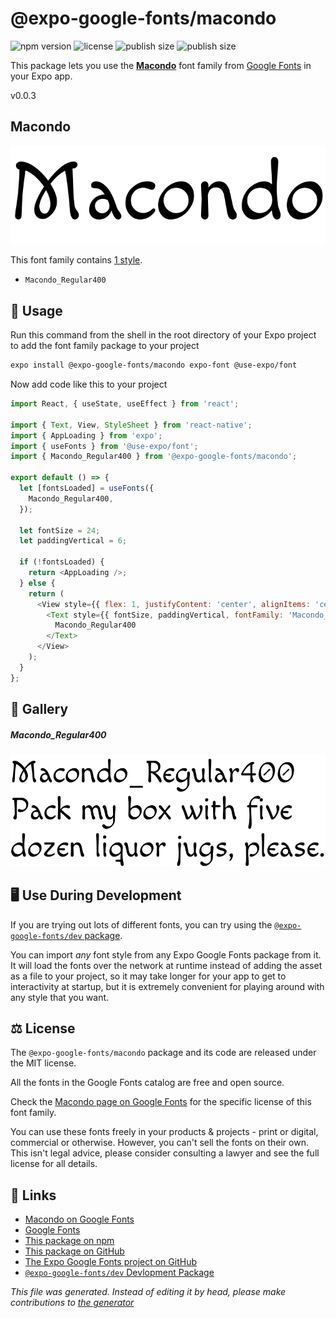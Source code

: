 # @expo-google-fonts/macondo

![npm version](https://flat.badgen.net/npm/v/@expo-google-fonts/macondo)
![license](https://flat.badgen.net/github/license/expo/google-fonts)
![publish size](https://flat.badgen.net/packagephobia/install/@expo-google-fonts/macondo)
![publish size](https://flat.badgen.net/packagephobia/publish/@expo-google-fonts/macondo)

This package lets you use the [**Macondo**](https://fonts.google.com/specimen/Macondo) font family from [Google Fonts](https://fonts.google.com/) in your Expo app.

v0.0.3

## Macondo

![Macondo](./font-family.png)

This font family contains [1 style](#gallery).

- `Macondo_Regular400`

## 🔡 Usage

Run this command from the shell in the root directory of your Expo project to add the font family package to your project
```sh
expo install @expo-google-fonts/macondo expo-font @use-expo/font
```

Now add code like this to your project
```js
import React, { useState, useEffect } from 'react';

import { Text, View, StyleSheet } from 'react-native';
import { AppLoading } from 'expo';
import { useFonts } from '@use-expo/font';
import { Macondo_Regular400 } from '@expo-google-fonts/macondo';

export default () => {
  let [fontsLoaded] = useFonts({
    Macondo_Regular400,
  });

  let fontSize = 24;
  let paddingVertical = 6;

  if (!fontsLoaded) {
    return <AppLoading />;
  } else {
    return (
      <View style={{ flex: 1, justifyContent: 'center', alignItems: 'center' }}>
        <Text style={{ fontSize, paddingVertical, fontFamily: 'Macondo_Regular400' }}>
          Macondo_Regular400
        </Text>
      </View>
    );
  }
};

```

## 📖 Gallery

##### Macondo_Regular400
![Macondo_Regular400](./ecbf710a53864dd6307e2422a043a2a6904563df10226e7278fea2ef2d293dbd.ttf.png)


## 🖥️ Use During Development

If you are trying out lots of different fonts, you can try using the [`@expo-google-fonts/dev` package](https://github.com/expo/google-fonts/tree/master/font-packages/dev#readme).

You can import *any* font style from any Expo Google Fonts package from it. It will load the fonts
over the network at runtime instead of adding the asset as a file to your project, so it may take longer
for your app to get to interactivity at startup, but it is extremely convenient
for playing around with any style that you want.

## ⚖️ License

The `@expo-google-fonts/macondo` package and its code are released under the MIT license.

All the fonts in the Google Fonts catalog are free and open source.

Check the [Macondo page on Google Fonts](https://fonts.google.com/specimen/Macondo) for the specific license of this font family.

You can use these fonts freely in your products & projects - print or digital, commercial or otherwise. However, you can't sell the fonts on their own. This isn't legal advice, please consider consulting a lawyer and see the full license for all details.

## 🔗 Links

- [Macondo on Google Fonts](https://fonts.google.com/specimen/Macondo)
- [Google Fonts](https://fonts.google.com/)
- [This package on npm](https://www.npmjs.com/package/@expo-google-fonts/macondo)
- [This package on GitHub](https://github.com/expo/google-fonts/tree/master/font-packages/macondo)
- [The Expo Google Fonts project on GitHub](https://github.com/expo/google-fonts)
- [`@expo-google-fonts/dev` Devlopment Package](https://github.com/expo/google-fonts/tree/master/font-packages/dev)


*This file was generated. Instead of editing it by head, please make contributions to [the generator](https://github.com/expo/google-fonts/tree/master/packages/generator)*
